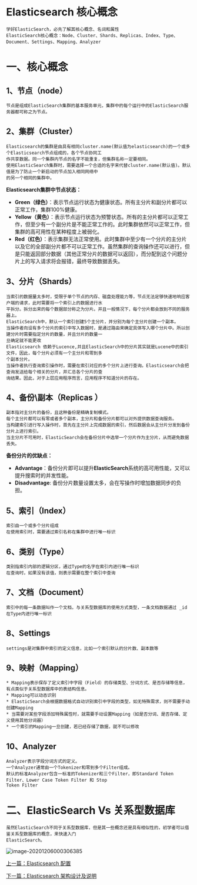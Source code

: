 # Elasticsearch 核心概念

```cluster
学好ElasticSearch，必先了解其核心概念、名词和属性
ElasticSearch核心概念：Node、Cluster、Shards、Replicas、Index、Type、Document、Settings、Mapping、Analyzer
```

# 一、核心概念

## 1、节点（node）

```
节点是组成ElasticSearch集群的基本服务单元，集群中的每个运行中的ElasticSearch服务器都可称之为节点。
```



## 2、集群（Cluster）

```
Elasticsearch的集群是由具有相同cluster.name(默认值为elasticsearch)的一个或多个Elasticsearch节点组成的，各个节点协同工
作共享数据。同一个集群内节点的名字不能重复，但集群名称一定要相同。
使用ElasticSearch集群时，需要选择一个合适的名字来代替cluster.name(默认值)。默认值是为了防止一个新启动的节点加入相同网络中
的另一个相同的集群中。
```

**Elasticsearch集群中节点状态：**

- **Green（绿色）**：表示节点运行状态为健康状态。所有主分片和副分片都可以正常工作，集群100%健康。
- **Yellow（黄色）**：表示节点运行状态为预警状态。所有的主分片都可以正常工作，但至少有一个副分片是不能正常工作的。此时集群依然可以正常工作，但集群的高可用性在某种程度上被弱化。
- **Red（红色）**：表示集群无法正常使用。此时集群中至少有一个分片的主分片以及它的全部副分片都不可以正常工作。虽然集群的查询操作还可以进行，但是只能返回部分数据（其他正常分片的数据可以返回），而分配到这个问题分片上的写入请求将会报错，最终导致数据丢失。



## 3、分片（Shards）

```
当索引的数据量太多时，受限于单个节点的内存、磁盘处理能力等，节点无法足够快速地响应客户端的请求，此时需要将一个索引上的数据进行水
平拆分。拆分出来的每个数据部分称之为分片。并且一般情况下，每个分片都会放到不同的服务器上。
ElasticSearch中，默认一个索引创建5个主分片，并分别为每个主分片创建一个副本。
当操作者向设有多个分片的索引中写入数据时，是通过路由来确定具体写入哪个分片中。所以创建分片时需要指定分片的数量，并且分片的数量一
旦确定就不能更改
Elasticsearch 依赖于Lucence,并且ElasticSearch中的分片其实就是Lucene中的索引文件，因此，每个分片必须有一个主分片和零到多
个副本分片。
当操作者执行查询索引操作时，需要在索引对应的多个分片上进行查询。Elasticsearch会把查询发送给每个相关的分片，并汇总各个分片的查
询结果。因此，对于上层应用程序而言，应用程序不知道分片的存在。
```



## 4、备份\副本（Replicas ）

```
副本指对主分片的备份，且这种备份是精确复制模式。
每个主分片都可以有零或者多个副本，主分片和备份分片都可以对外提供数据查询服务。
当构建索引进行写入操作时，首先在主分片上完成数据的索引，然后数据会从主分片分发到备份分片上进行索引。
当主分片不可用时，ElasticSearch会在备份分片中选举一个分片作为主分片，从而避免数据丢失。
```

**备份分片的优缺点：**

- **Advantage**：备份分片即可以提升**ElasticSearch**系统的高可用性能，又可以提升搜索时的并发性能。
- **Disadvantage**: 备份分片数量设置太多，会在写操作时增加数据同步的负担。



## 5、索引（Index）

```
索引由一个或多个分片组成
在使用索引时，需要通过索引名称在集群中进行唯一标识
```



## 6、类别（Type）

```
类别指索引内部的逻辑分区，通过Type的名字在索引内进行唯一标识
在查询时，如果没有该值，则表示需要在整个索引中查询
```



## 7、文档（Document）

```
索引中的每一条数据叫作一个文档，与关系型数据库的使用方式类型，一条文档数据通过 _id 在Type内进行唯一标识 
```



## 8、Settings

```
settings是对集群中索引的定义信息，比如一个索引默认的分片数、副本数等
```



## 9、映射（Mapping）

```
* Mapping表示保存了定义索引中字段（Field）的存储类型、分词方式、是否存储等信息，有点类似于关系型数据库中的表结构信息。
* Mapping可以动态识别
* ElasticSearch会根据数据格式自动识别索引中字段的类型，如无特殊需求，则不需要手动创建Mapping
* 当需要对某些字段添加特殊属性时，就需要手动设置Mapping（如是否分词、是否存储、定义使用其他分词器）
* 一个索引的Mapping一旦创建，若已经存储了数据，就不可以修改
```



## 10、Analyzer

```
Analyzer表示字段分词方式的定义。
一个Analyzer通常由一个Tokenizer和零到多个Filter组成。
默认的标准Analyzer包含一标准的Tokenizer和三个Filter，即Standard Token Filter、Lower Case Token Filter 和 Stop
Token Filter
```



# 二、ElasticSearch Vs 关系型数据库

``` 
虽然ElasticSearch不同于关系型数据库，但是其一些概念还是具有相似性的，初学者可以借鉴关系型数据库的概念，来快速入门
ElasticSearch。
```

![image-20201206000306385](https://raw.githubusercontent.com/YVictor13/ElasticSearch-study/master/image/image-20201206000306385.png)

[上一篇：Elasticsearch 配置](https://github.com/YVictor13/ElasticSearch-study/blob/master/src/ElasticSearch%20%E9%85%8D%E7%BD%AE.md)

[下一篇：Elasticsearch 架构设计及说明](https://github.com/YVictor13/ElasticSearch-study/blob/master/src/Elasticsearch%20%E6%9E%B6%E6%9E%84%E8%AE%BE%E8%AE%A1%E5%8F%8A%E8%AF%B4%E6%98%8E.md)